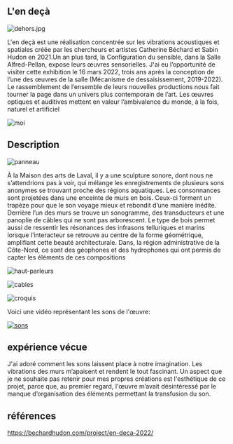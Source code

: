 ## L'en deçà
![dehors.jpg](/bechard_hudon_l_en_deca/medias/dehors.jpg)

L'en deçà est une réalisation concentrée sur les vibrations acoustiques et spatiales créée par les chercheurs et artistes Catherine Béchard et Sabin Hudon en 2021.Un an plus tard, la Configuration du sensible, dans la Salle Alfred-Pellan, expose leurs œuvres sensorielles. J'ai eu l’opportunité de visiter cette exhibition le 16 mars 2022, trois ans après la conception de l’une des œuvres de la salle (Mécanisme de dessaisissement, 2019-2022). Le rassemblement de l’ensemble de leurs nouvelles productions nous fait tourner la page dans un univers plus contemporain de l’art. Les œuvres optiques et auditives mettent en valeur l’ambivalence du monde, à la fois, naturel et artificiel


![moi](/bechard_hudon_l_en_deca/medias/moi.jpg)

## Description

![panneau](/bechard_hudon_l_en_deca/medias/panneau.png)

À la Maison des arts de Laval, il y a une sculpture sonore, dont nous ne s’attendrions pas à voir, qui mélange les enregistrements de plusieurs sons anonymes se trouvant proche des régions aquatiques. Les consonnances sont projetées dans une enceinte de murs en bois. Ceux-ci forment un trapèze pour que le son voyage mieux et rebondit d’une manière inédite. Derrière l’un des murs se trouve un sonogramme, des transducteurs et une panoplie de câbles qui ne sont pas arborescent. Le type de bois permet aussi de ressentir les résonances des infrasons telluriques et marins lorsque l’interacteur se retrouve au centre de la forme géométrique, amplifiant cette beauté architecturale. Dans, la région administrative de la Côte-Nord, ce sont des géophones et des hydrophones qui ont permis de capter les éléments de ces compositions

![haut-parleurs](/bechard_hudon_l_en_deca/medias/haut-parleur.jpg)

![cables](/bechard_hudon_l_en_deca/medias/composant_cables.jpg)

![croquis](/bechard_hudon_l_en_deca/croquis/croquis.jpg)

Voici une vidéo représentant les sons de l'œuvre:

[![sons](https://img.youtube.com/vi/tvCPHiN5dWk/0.jpg)](http://www.youtube.com/watch?v=tvCPHiN5dWk)


## expérience vécue

J'ai adoré comment les sons laissent place à notre imagination. Les vibrations des murs m’apaisent et rendent le tout fascinant. Un aspect que je ne souhaite pas retenir pour mes propres créations est l'esthétique de ce projet, parce que, au premier regard, l'œuvre m’avait désintéressé par le manque d’organisation des éléments permettant la transfusion du son.

## références

https://bechardhudon.com/project/en-deca-2022/
